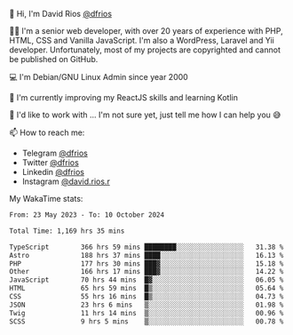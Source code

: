 👋 Hi, I'm David Rios [@dfrios](https://github.com/dfrios)

👨‍💻 I'm a senior web developer, with over 20 years of experience with PHP, HTML, CSS and Vanilla JavaScript. I'm also a WordPress, Laravel and Yii developer. Unfortunately, most of my projects are copyrighted and cannot be published on GitHub.

💻 I'm Debian/GNU Linux Admin since year 2000

🌱 I'm currently improving my ReactJS skills and learning Kotlin

💞️ I'd like to work with ... I'm not sure yet, just tell me how I can help you 😅


📫 How to reach me:
* Telegram [@dfrios](https://t.me/dfrios)
* Twitter [@dfrios](https://twitter.com/dfrios)
* Linkedin [@dfrios](https://linkedin.com/in/dfrios)
* Instagram [@david.rios.r](https://instagram.com/david.rios.r)



My WakaTime stats:
<!--START_SECTION:waka-->

```txt
From: 23 May 2023 - To: 10 October 2024

Total Time: 1,169 hrs 35 mins

TypeScript        366 hrs 59 mins ████████░░░░░░░░░░░░░░░░░   31.38 %
Astro             188 hrs 37 mins ████░░░░░░░░░░░░░░░░░░░░░   16.13 %
PHP               177 hrs 30 mins ███▓░░░░░░░░░░░░░░░░░░░░░   15.18 %
Other             166 hrs 17 mins ███▓░░░░░░░░░░░░░░░░░░░░░   14.22 %
JavaScript        70 hrs 44 mins  █▓░░░░░░░░░░░░░░░░░░░░░░░   06.05 %
HTML              65 hrs 59 mins  █▒░░░░░░░░░░░░░░░░░░░░░░░   05.64 %
CSS               55 hrs 16 mins  █▒░░░░░░░░░░░░░░░░░░░░░░░   04.73 %
JSON              23 hrs 6 mins   ▒░░░░░░░░░░░░░░░░░░░░░░░░   01.98 %
Twig              11 hrs 14 mins  ▒░░░░░░░░░░░░░░░░░░░░░░░░   00.96 %
SCSS              9 hrs 5 mins    ▒░░░░░░░░░░░░░░░░░░░░░░░░   00.78 %
```

<!--END_SECTION:waka-->

